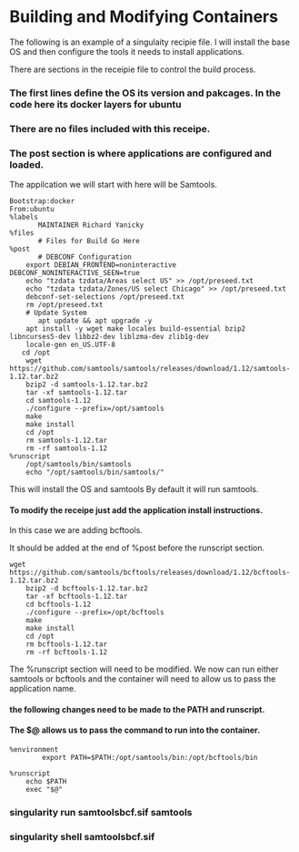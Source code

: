 # Building and Modifying Containers
The following is an example of a singulaity recipie file.
I will install the base OS and then configure the tools it needs to install applications.

There are sections in the receipie file to control the build process.

### The first lines define the OS its version and pakcages. In the code here its docker layers for ubuntu
### There are no files included with this receipe.
### The post section is where applications are configured and loaded.

The appilcation we will start with here will be Samtools.

```
Bootstrap:docker
From:ubuntu
%labels
       MAINTAINER Richard Yanicky
%files
       # Files for Build Go Here
%post
       # DEBCONF Configuration
    export DEBIAN_FRONTEND=noninteractive DEBCONF_NONINTERACTIVE_SEEN=true
    echo "tzdata tzdata/Areas select US" >> /opt/preseed.txt
    echo "tzdata tzdata/Zones/US select Chicago" >> /opt/preseed.txt
    debconf-set-selections /opt/preseed.txt
    rm /opt/preseed.txt
    # Update System
       apt update && apt upgrade -y
    apt install -y wget make locales build-essential bzip2 libncurses5-dev libbz2-dev liblzma-dev zlib1g-dev
    locale-gen en_US.UTF-8
   cd /opt
    wget https://github.com/samtools/samtools/releases/download/1.12/samtools-1.12.tar.bz2
    bzip2 -d samtools-1.12.tar.bz2
    tar -xf samtools-1.12.tar
    cd samtools-1.12
    ./configure --prefix=/opt/samtools
    make
    make install
    cd /opt
    rm samtools-1.12.tar
    rm -rf samtools-1.12
%runscript
    /opt/samtools/bin/samtools
    echo "/opt/samtools/bin/samtools/"
```


This will install the OS and samtools
By default it will run samtools.

#### To modify the receipe just add the application install instructions.
In this case we are adding bcftools.

It should be added at the end of %post before the runscript section.

```
wget https://github.com/samtools/bcftools/releases/download/1.12/bcftools-1.12.tar.bz2
    bzip2 -d bcftools-1.12.tar.bz2
    tar -xf bcftools-1.12.tar
    cd bcftools-1.12
    ./configure --prefix=/opt/bcftools
    make
    make install
    cd /opt
    rm bcftools-1.12.tar
    rm -rf bcftools-1.12
```

The %runscript section will need to be modified.
We now can run either samtools or bcftools and the container will need to allow us to pass the application name.


#### the following changes need to be made to the PATH and runscript.
#### The $@ allows us to pass the command to run into the container.
```
%environment
        export PATH=$PATH:/opt/samtools/bin:/opt/bcftools/bin

%runscript
    echo $PATH
    exec "$@"
```


### singularity run samtoolsbcf.sif samtools

### singularity shell samtoolsbcf.sif 


